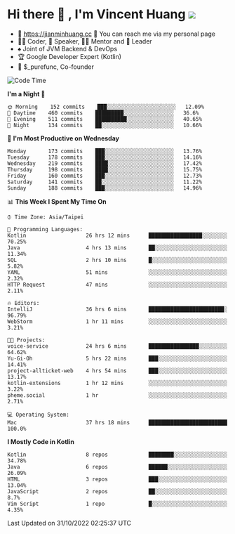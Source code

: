 # Hi there 👋 , I'm Vincent Huang ![](https://komarev.com/ghpvc/?username=Jian-Min-Huang)
- 💎 https://jianminhuang.cc 🙋 You can reach me via my personal page
- 👨‍💻 Coder, 🎤 Speaker, 👨‍🏫 Mentor and 🚀 Leader
- ♠️ Joint of JVM Backend & DevOps
- 🏆 Google Developer Expert (Kotlin)
- 💼 $_purefunc, Co-founder

<!--START_SECTION:waka-->
![Code Time](http://img.shields.io/badge/Code%20Time-1%2C143%20hrs%203%20mins-blue)

**I'm a Night 🦉** 

```text
🌞 Morning    152 commits    ███░░░░░░░░░░░░░░░░░░░░░░   12.09% 
🌆 Daytime    460 commits    █████████░░░░░░░░░░░░░░░░   36.6% 
🌃 Evening    511 commits    ██████████░░░░░░░░░░░░░░░   40.65% 
🌙 Night      134 commits    ██░░░░░░░░░░░░░░░░░░░░░░░   10.66%

```
📅 **I'm Most Productive on Wednesday** 

```text
Monday       173 commits    ███░░░░░░░░░░░░░░░░░░░░░░   13.76% 
Tuesday      178 commits    ███░░░░░░░░░░░░░░░░░░░░░░   14.16% 
Wednesday    219 commits    ████░░░░░░░░░░░░░░░░░░░░░   17.42% 
Thursday     198 commits    ████░░░░░░░░░░░░░░░░░░░░░   15.75% 
Friday       160 commits    ███░░░░░░░░░░░░░░░░░░░░░░   12.73% 
Saturday     141 commits    ██░░░░░░░░░░░░░░░░░░░░░░░   11.22% 
Sunday       188 commits    ███░░░░░░░░░░░░░░░░░░░░░░   14.96%

```


📊 **This Week I Spent My Time On** 

```text
⌚︎ Time Zone: Asia/Taipei

💬 Programming Languages: 
Kotlin                   26 hrs 12 mins      █████████████████░░░░░░░░   70.25% 
Java                     4 hrs 13 mins       ██░░░░░░░░░░░░░░░░░░░░░░░   11.34% 
SQL                      2 hrs 10 mins       █░░░░░░░░░░░░░░░░░░░░░░░░   5.82% 
YAML                     51 mins             ░░░░░░░░░░░░░░░░░░░░░░░░░   2.32% 
HTTP Request             47 mins             ░░░░░░░░░░░░░░░░░░░░░░░░░   2.11%

🔥 Editors: 
IntelliJ                 36 hrs 6 mins       ████████████████████████░   96.79% 
WebStorm                 1 hr 11 mins        ░░░░░░░░░░░░░░░░░░░░░░░░░   3.21%

🐱‍💻 Projects: 
voice-service            24 hrs 6 mins       ████████████████░░░░░░░░░   64.62% 
Yu-Gi-Oh                 5 hrs 22 mins       ███░░░░░░░░░░░░░░░░░░░░░░   14.41% 
project-allticket-web    4 hrs 54 mins       ███░░░░░░░░░░░░░░░░░░░░░░   13.17% 
kotlin-extensions        1 hr 12 mins        ░░░░░░░░░░░░░░░░░░░░░░░░░   3.22% 
pheme.social             1 hr                ░░░░░░░░░░░░░░░░░░░░░░░░░   2.71%

💻 Operating System: 
Mac                      37 hrs 18 mins      █████████████████████████   100.0%

```

**I Mostly Code in Kotlin** 

```text
Kotlin                   8 repos             ████████░░░░░░░░░░░░░░░░░   34.78% 
Java                     6 repos             ██████░░░░░░░░░░░░░░░░░░░   26.09% 
HTML                     3 repos             ███░░░░░░░░░░░░░░░░░░░░░░   13.04% 
JavaScript               2 repos             ██░░░░░░░░░░░░░░░░░░░░░░░   8.7% 
Vim Script               1 repo              █░░░░░░░░░░░░░░░░░░░░░░░░   4.35%

```



 Last Updated on 31/10/2022 02:25:37 UTC
<!--END_SECTION:waka-->
